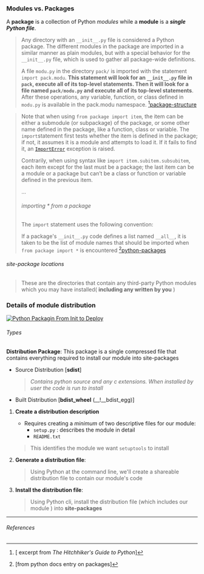 ### Modules vs. Packages

 A __package__ is a collection of Python _modules_ while a __module__ is a ___single Python file___.

> Any directory with an `__init__.py` file is considered a Python package. The different modules in the package are imported in a similar manner as plain modules, but with a special behavior for the `__init__.py` file, which is used to gather all package-wide definitions.
>
> A file `modu.py` in the directory `pack/` is imported with the statement `import pack.modu`. **This statement will look for an `__init__.py` file in `pack`, execute all of its top-level statements. Then it will look for a file named `pack/modu.py` and execute all of its top-level statements**. After these operations, any variable, function, or class defined in `modu.py` is available in the pack.modu namespace. [^1][package-structure][THHGP]



> Note that when using `from package import item`, the item can be either a submodule (or subpackage) of the package, or some other name defined in the package, like a function, class or variable. The `import`statement first tests whether the item is defined in the package; if not, it assumes it is a module and attempts to load it. If it fails to find it, an [`ImportError`](https://docs.python.org/3/library/exceptions.html#ImportError) exception is raised.
>
> Contrarily, when using syntax like `import item.subitem.subsubitem`, each item except for the last must be a package; the last item can be a module or a package but can’t be a class or function or variable defined in the previous item.
>
> ...
>
> ###### importing * from a package
>
> The `import` statement uses the following convention:
>
> If a package's `__init__.py` code defines a list named `__all__`, it is taken to be the list of module names that should be imported when `from package import *` is encountered [^2][python-packages][DOC]



###### site-package locations

> These are the directories that contain any third-party Python modules which you may have installed( __including any written by you__ )

### Details of module distribution 

[![Python Packagin From Init to Deploy](http://img.youtube.com/vi/4fzAMdLKC5k/0.jpg)](http://www.youtube.com/watch?v=4fzAMdLKC5k)



 ###### Types

__Distribution Package__: This package is a single compressed file that contains everything required to install our module into site-packages

- Source Distribution [__sdist__]
  > _Contains python source and any c extensions. When installed by user the code is run to install_
- Built Distribution [__bdist_wheel__ (__!__bdist_egg)]



1. __Create a distribution description__

   - Requires creating a _minimum_ of two descriptive files for our module:
     - `setup.py` : describes the module in detail
     -  `README.txt` 

   > This identifies the module we want `setuptools` to install

2. __Generate a distribution file__:

   > Using Python at the command line, we'll create a shareable distribution file to contain our module's code

3. __Install the distribution file__:

   > Using Python cli, install the distribution file (which includes our module ) into __site-packages__ 

---

###### References

[^1]: [ excerpt from _The Hitchhiker's Guide to Python_]
[^2]: [from python docs entry on packages]



[THHGP]: https://docs.python-guide.org/writing/structure/#packages
[DOC]: https://docs.python.org/3/tutorial/modules.html#packages